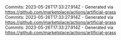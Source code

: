 Commits: 2023-05-26T17:33:27.914Z - Generated via https://github.com/marketplace/actions/artificial-grass
<br>
Commits: 2023-05-26T17:33:27.914Z - Generated via https://github.com/marketplace/actions/artificial-grass
<br>
Commits: 2023-05-26T17:33:27.914Z - Generated via https://github.com/marketplace/actions/artificial-grass
<br>

